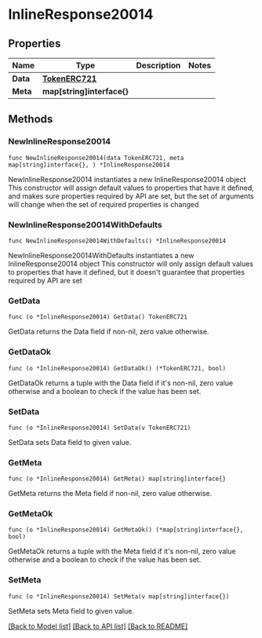 # InlineResponse20014

## Properties

Name | Type | Description | Notes
------------ | ------------- | ------------- | -------------
**Data** | [**TokenERC721**](TokenERC721.md) |  | 
**Meta** | **map[string]interface{}** |  | 

## Methods

### NewInlineResponse20014

`func NewInlineResponse20014(data TokenERC721, meta map[string]interface{}, ) *InlineResponse20014`

NewInlineResponse20014 instantiates a new InlineResponse20014 object
This constructor will assign default values to properties that have it defined,
and makes sure properties required by API are set, but the set of arguments
will change when the set of required properties is changed

### NewInlineResponse20014WithDefaults

`func NewInlineResponse20014WithDefaults() *InlineResponse20014`

NewInlineResponse20014WithDefaults instantiates a new InlineResponse20014 object
This constructor will only assign default values to properties that have it defined,
but it doesn't guarantee that properties required by API are set

### GetData

`func (o *InlineResponse20014) GetData() TokenERC721`

GetData returns the Data field if non-nil, zero value otherwise.

### GetDataOk

`func (o *InlineResponse20014) GetDataOk() (*TokenERC721, bool)`

GetDataOk returns a tuple with the Data field if it's non-nil, zero value otherwise
and a boolean to check if the value has been set.

### SetData

`func (o *InlineResponse20014) SetData(v TokenERC721)`

SetData sets Data field to given value.


### GetMeta

`func (o *InlineResponse20014) GetMeta() map[string]interface{}`

GetMeta returns the Meta field if non-nil, zero value otherwise.

### GetMetaOk

`func (o *InlineResponse20014) GetMetaOk() (*map[string]interface{}, bool)`

GetMetaOk returns a tuple with the Meta field if it's non-nil, zero value otherwise
and a boolean to check if the value has been set.

### SetMeta

`func (o *InlineResponse20014) SetMeta(v map[string]interface{})`

SetMeta sets Meta field to given value.



[[Back to Model list]](../README.md#documentation-for-models) [[Back to API list]](../README.md#documentation-for-api-endpoints) [[Back to README]](../README.md)


